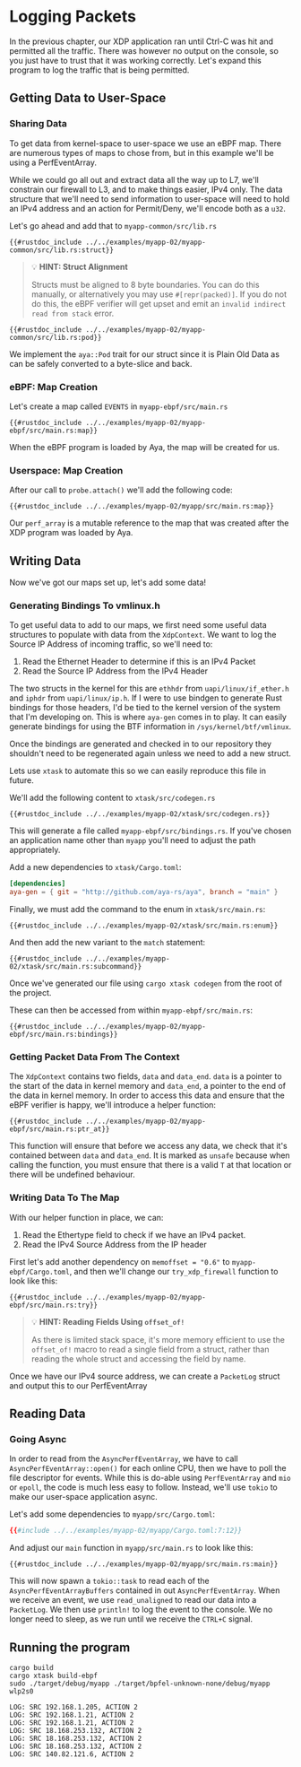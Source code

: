 # Logging Packets

In the previous chapter, our XDP application ran until Ctrl-C was hit and permitted all the traffic.
There was however no output on the console, so you just have to trust that it was working correctly. Let's expand this program to log the traffic that is being permitted.


## Getting Data to User-Space

### Sharing Data

To get data from kernel-space to user-space we use an eBPF map. There are numerous types of maps to chose from, but in this example we'll be using a PerfEventArray.

While we could go all out and extract data all the way up to L7, we'll constrain our firewall to L3, and to make things easier, IPv4 only.
The data structure that we'll need to send information to user-space will need to hold an IPv4 address and an action for Permit/Deny, we'll encode both as a `u32`.

Let's go ahead and add that to `myapp-common/src/lib.rs`

```rust,ignore
{{#rustdoc_include ../../examples/myapp-02/myapp-common/src/lib.rs:struct}}
```

> 💡 **HINT: Struct Alignment**
>
> Structs must be aligned to 8 byte boundaries. You can do this manually, or alternatively you may use `#[repr(packed)]`. If you do not do this, the eBPF verifier will get upset and emit an `invalid indirect read from stack` error.

```rust,ignore
{{#rustdoc_include ../../examples/myapp-02/myapp-common/src/lib.rs:pod}}
```

We implement the `aya::Pod` trait for our struct since it is Plain Old Data as can be safely converted to a byte-slice and back.

### eBPF: Map Creation

Let's create a map called `EVENTS` in `myapp-ebpf/src/main.rs`

```rust,ignore
{{#rustdoc_include ../../examples/myapp-02/myapp-ebpf/src/main.rs:map}}
```

When the eBPF program is loaded by Aya, the map will be created for us.

### Userspace: Map Creation

After our call to `probe.attach()` we'll add the following code:


```rust,ignore
{{#rustdoc_include ../../examples/myapp-02/myapp/src/main.rs:map}}
```

Our `perf_array` is a mutable reference to the map that was created after the XDP program was loaded by Aya.

## Writing Data

Now we've got our maps set up, let's add some data!

### Generating Bindings To vmlinux.h

To get useful data to add to our maps, we first need some useful data structures to populate with data from the `XdpContext`.
We want to log the Source IP Address of incoming traffic, so we'll need to:

1. Read the Ethernet Header to determine if this is an IPv4 Packet
1. Read the Source IP Address from the IPv4 Header

The two structs in the kernel for this are `ethhdr` from `uapi/linux/if_ether.h` and `iphdr` from `uapi/linux/ip.h`.
If I were to use bindgen to generate Rust bindings for those headers, I'd be tied to the kernel version of the system that I'm developing on.
This is where `aya-gen` comes in to play. It can easily generate bindings for using the BTF information in `/sys/kernel/btf/vmlinux`.

Once the bindings are generated and checked in to our repository they shouldn't need to be regenerated again unless we need to add a new struct.

Lets use `xtask` to automate this so we can easily reproduce this file in future.

We'll add the following content to `xtask/src/codegen.rs`

```rust,ignore
{{#rustdoc_include ../../examples/myapp-02/xtask/src/codegen.rs}}
```

This will generate a file called `myapp-ebpf/src/bindings.rs`. If you've chosen an application name other than `myapp` you'll need to adjust the path appropriately.

Add a new dependencies to `xtask/Cargo.toml`:

```toml
[dependencies]
aya-gen = { git = "http://github.com/aya-rs/aya", branch = "main" }
```

Finally, we must add the command to the enum in `xtask/src/main.rs`:

```rust,ignore
{{#rustdoc_include ../../examples/myapp-02/xtask/src/main.rs:enum}}
```

And then add the new variant to the `match` statement:

```rust,ignore
{{#rustdoc_include ../../examples/myapp-02/xtask/src/main.rs:subcommand}}
```


Once we've generated our file using `cargo xtask codegen` from the root of the project.

These can then be accessed from within `myapp-ebpf/src/main.rs`:

```rust,ignore
{{#rustdoc_include ../../examples/myapp-02/myapp-ebpf/src/main.rs:bindings}}
```

### Getting Packet Data From The Context

The `XdpContext` contains two fields, `data` and `data_end`.
`data` is a pointer to the start of the data in kernel memory and `data_end`, a pointer to the end of the data in kernel memory. In order to access this data and ensure that the eBPF verifier is happy, we'll introduce a helper function:

```rust,ignore
{{#rustdoc_include ../../examples/myapp-02/myapp-ebpf/src/main.rs:ptr_at}}
```

This function will ensure that before we access any data, we check that it's contained between `data` and `data_end`.
It is marked as `unsafe` because when calling the function, you must ensure that there is a valid `T` at that location or there will be undefined behaviour.

### Writing Data To The Map

With our helper function in place, we can:
1. Read the Ethertype field to check if we have an IPv4 packet.
1. Read the IPv4 Source Address from the IP header

First let's add another dependency on `memoffset = "0.6"` to `myapp-ebpf/Cargo.toml`, and then we'll change our `try_xdp_firewall` function to look like this:

```rust,ignore
{{#rustdoc_include ../../examples/myapp-02/myapp-ebpf/src/main.rs:try}}
```

> 💡 **HINT: Reading Fields Using `offset_of!`**
>
> As there is limited stack space, it's more memory efficient to use the `offset_of!` macro to read
> a single field from a struct, rather than reading the whole struct and accessing the field by name.

Once we have our IPv4 source address, we can create a `PacketLog` struct and output this to our PerfEventArray

## Reading Data

### Going Async

In order to read from the `AsyncPerfEventArray`, we have to call `AsyncPerfEventArray::open()` for each online CPU, then we have to poll the file descriptor for events.
While this is do-able using `PerfEventArray` and `mio` or `epoll`, the code is much less easy to follow. Instead, we'll use `tokio` to make our user-space application async.


Let's add some dependencies to `myapp/src/Cargo.toml`:

```toml
{{#include ../../examples/myapp-02/myapp/Cargo.toml:7:12}}
```

And adjust our `main` function in `myapp/src/main.rs` to look like this:

```rust,ignore
{{#rustdoc_include ../../examples/myapp-02/myapp/src/main.rs:main}}
```

This will now spawn a `tokio::task` to read each of the `AsyncPerfEventArrayBuffers` contained in out `AsyncPerfEventArray`.
When we receive an event, we use `read_unaligned` to read our data into a `PacketLog`.
We then use `println!` to log the event to the console.
We no longer need to sleep, as we run until we receive the `CTRL+C` signal.

## Running the program

```console
cargo build
cargo xtask build-ebpf
sudo ./target/debug/myapp ./target/bpfel-unknown-none/debug/myapp wlp2s0
```

```console
LOG: SRC 192.168.1.205, ACTION 2
LOG: SRC 192.168.1.21, ACTION 2
LOG: SRC 192.168.1.21, ACTION 2
LOG: SRC 18.168.253.132, ACTION 2
LOG: SRC 18.168.253.132, ACTION 2
LOG: SRC 18.168.253.132, ACTION 2
LOG: SRC 140.82.121.6, ACTION 2
```
